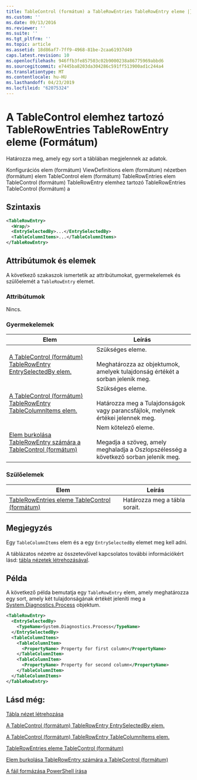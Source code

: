 ```yaml
---
title: TableControl (formátum) a TableRowEntries TableRowEntry eleme |} A Microsoft Docs
ms.custom: ''
ms.date: 09/13/2016
ms.reviewer: ''
ms.suite: ''
ms.tgt_pltfrm: ''
ms.topic: article
ms.assetid: 18d86af7-7ff9-4968-81be-2caa61937d49
caps.latest.revision: 10
ms.openlocfilehash: 946ffb3fe857503c02b9000238a86775969abbd6
ms.sourcegitcommit: e7445ba8203da304286c591ff513900ad1c244a4
ms.translationtype: MT
ms.contentlocale: hu-HU
ms.lasthandoff: 04/23/2019
ms.locfileid: "62075324"
---
```

# <a name="tablerowentry-element-for-tablerowentries-for-tablecontrol-format"></a>A TableControl elemhez tartozó TableRowEntries TableRowEntry eleme (Formátum)

Határozza meg, amely egy sort a táblában megjelennek az adatok.

Konfigurációs elem (formátum) ViewDefinitions elem (formátum) nézetben (formátum) elem TableControl elem (formátum) TableRowEntries elem TableControl (formátum) TableRowEntry elemhez tartozó TableRowEntries TableControl (formátum) a

## <a name="syntax"></a>Szintaxis

```xml
<TableRowEntry>
  <Wrap/>
  <EntrySelectedBy>...</EntrySelectedBy>
  <TableColumnItems>...</TableColumnItems>
</TableRowEntry>
```

## <a name="attributes-and-elements"></a>Attribútumok és elemek

A következő szakaszok ismertetik az attribútumokat, gyermekelemek és szülőelemét a `TableRowEntry` elemet.

### <a name="attributes"></a>Attribútumok

Nincs.

### <a name="child-elements"></a>Gyermekelemek

|Elem|Leírás|
|-------------|-----------------|
|[A TableControl (formátum) TableRowEntry EntrySelectedBy elem.](./entryselectedby-element-for-tablerowentry-for-tablecontrol-format.md)|Szükséges eleme.<br /><br /> Meghatározza az objektumok, amelyek tulajdonság értékét a sorban jelenik meg.|
|[A TableControl (formátum) TableRowEntry TableColumnItems elem.](./tablecolumnitems-element-for-tablerowentry-for-tablecontrol-format.md)|Szükséges eleme.<br /><br /> Határozza meg a Tulajdonságok vagy parancsfájlok, melynek értékei jelennek meg.|
|[Elem burkolása TableRowEntry számára a TableControl (formátum)](./wrap-element-for-tablerowentry-for-tablecontrol-format.md)|Nem kötelező eleme.<br /><br /> Megadja a szöveg, amely meghaladja a Oszlopszélesség a következő sorban jelenik meg.|

### <a name="parent-elements"></a>Szülőelemek

|Elem|Leírás|
|-------------|-----------------|
|[TableRowEntries eleme TableControl (formátum)](./tablerowentries-element-for-tablecontrol-format.md)|Határozza meg a tábla sorait.|

## <a name="remarks"></a>Megjegyzés

Egy `TableColumnItems` elem és a egy `EntrySelectedBy` elemet meg kell adni.

A táblázatos nézetre az összetevőivel kapcsolatos további információkért lásd: [tábla nézetek létrehozásával](./creating-a-table-view.md).

## <a name="example"></a>Példa

A következő példa bemutatja egy `TableRowEntry` elem, amely meghatározza egy sort, amely két tulajdonságának értékét jeleníti meg a [System.Diagnostics.Process](/dotnet/api/System.Diagnostics.Process) objektum.

```xml
<TableRowEntry>
  <EntrySelectedBy>
    <TypeName>System.Diagnostics.Process</TypeName>
  </EntrySelectedBy>
  <TableColumnItems>
    <TableColumnItem>
      <PropertyName> Property for first column</PropertyName>
    </TableColumnItem>
    <TableColumnItem>
      <PropertyName> Property for second column</PropertyName>
    </TableColumnItem>
  </TableColumnItems>
</TableRowEntry>
```

## <a name="see-also"></a>Lásd még:

[Tábla nézet létrehozása](./creating-a-table-view.md)

[A TableControl (formátum) TableRowEntry EntrySelectedBy elem.](./entryselectedby-element-for-tablerowentry-for-tablecontrol-format.md)

[A TableControl (formátum) TableRowEntry TableColumnItems elem.](./tablecolumnitems-element-for-tablerowentry-for-tablecontrol-format.md)

[TableRowEntries eleme TableControl (formátum)](./tablerowentries-element-for-tablecontrol-format.md)

[Elem burkolása TableRowEntry számára a TableControl (formátum)](./wrap-element-for-tablerowentry-for-tablecontrol-format.md)

[A fájl formázása PowerShell írása](./writing-a-powershell-formatting-file.md)
